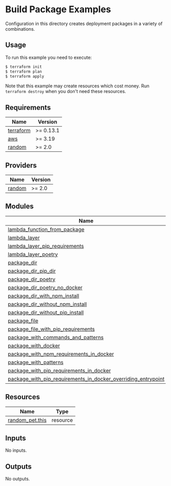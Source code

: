 # Build Package Examples

Configuration in this directory creates deployment packages in a variety of combinations.

## Usage

To run this example you need to execute:

```bash
$ terraform init
$ terraform plan
$ terraform apply
```

Note that this example may create resources which cost money. Run `terraform destroy` when you don't need these resources.

<!-- BEGINNING OF PRE-COMMIT-TERRAFORM DOCS HOOK -->
## Requirements

| Name | Version |
|------|---------|
| <a name="requirement_terraform"></a> [terraform](#requirement\_terraform) | >= 0.13.1 |
| <a name="requirement_aws"></a> [aws](#requirement\_aws) | >= 3.19 |
| <a name="requirement_random"></a> [random](#requirement\_random) | >= 2.0 |

## Providers

| Name | Version |
|------|---------|
| <a name="provider_random"></a> [random](#provider\_random) | >= 2.0 |

## Modules

| Name | Source | Version |
|------|--------|---------|
| <a name="module_lambda_function_from_package"></a> [lambda\_function\_from\_package](#module\_lambda\_function\_from\_package) | ../../ | n/a |
| <a name="module_lambda_layer"></a> [lambda\_layer](#module\_lambda\_layer) | ../../ | n/a |
| <a name="module_lambda_layer_pip_requirements"></a> [lambda\_layer\_pip\_requirements](#module\_lambda\_layer\_pip\_requirements) | ../.. | n/a |
| <a name="module_lambda_layer_poetry"></a> [lambda\_layer\_poetry](#module\_lambda\_layer\_poetry) | ../../ | n/a |
| <a name="module_package_dir"></a> [package\_dir](#module\_package\_dir) | ../../ | n/a |
| <a name="module_package_dir_pip_dir"></a> [package\_dir\_pip\_dir](#module\_package\_dir\_pip\_dir) | ../../ | n/a |
| <a name="module_package_dir_poetry"></a> [package\_dir\_poetry](#module\_package\_dir\_poetry) | ../../ | n/a |
| <a name="module_package_dir_poetry_no_docker"></a> [package\_dir\_poetry\_no\_docker](#module\_package\_dir\_poetry\_no\_docker) | ../../ | n/a |
| <a name="module_package_dir_with_npm_install"></a> [package\_dir\_with\_npm\_install](#module\_package\_dir\_with\_npm\_install) | ../../ | n/a |
| <a name="module_package_dir_without_npm_install"></a> [package\_dir\_without\_npm\_install](#module\_package\_dir\_without\_npm\_install) | ../../ | n/a |
| <a name="module_package_dir_without_pip_install"></a> [package\_dir\_without\_pip\_install](#module\_package\_dir\_without\_pip\_install) | ../../ | n/a |
| <a name="module_package_file"></a> [package\_file](#module\_package\_file) | ../../ | n/a |
| <a name="module_package_file_with_pip_requirements"></a> [package\_file\_with\_pip\_requirements](#module\_package\_file\_with\_pip\_requirements) | ../../ | n/a |
| <a name="module_package_with_commands_and_patterns"></a> [package\_with\_commands\_and\_patterns](#module\_package\_with\_commands\_and\_patterns) | ../../ | n/a |
| <a name="module_package_with_docker"></a> [package\_with\_docker](#module\_package\_with\_docker) | ../../ | n/a |
| <a name="module_package_with_npm_requirements_in_docker"></a> [package\_with\_npm\_requirements\_in\_docker](#module\_package\_with\_npm\_requirements\_in\_docker) | ../../ | n/a |
| <a name="module_package_with_patterns"></a> [package\_with\_patterns](#module\_package\_with\_patterns) | ../../ | n/a |
| <a name="module_package_with_pip_requirements_in_docker"></a> [package\_with\_pip\_requirements\_in\_docker](#module\_package\_with\_pip\_requirements\_in\_docker) | ../../ | n/a |
| <a name="module_package_with_pip_requirements_in_docker_overriding_entrypoint"></a> [package\_with\_pip\_requirements\_in\_docker\_overriding\_entrypoint](#module\_package\_with\_pip\_requirements\_in\_docker\_overriding\_entrypoint) | ../../ | n/a |

## Resources

| Name | Type |
|------|------|
| [random_pet.this](https://registry.terraform.io/providers/hashicorp/random/latest/docs/resources/pet) | resource |

## Inputs

No inputs.

## Outputs

No outputs.
<!-- END OF PRE-COMMIT-TERRAFORM DOCS HOOK -->
